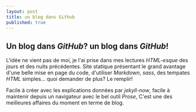 ```yaml
---
layout: post
title: un blog dans Github
published: true
---
```

## Un blog dans _GitHub_? un blog dans _GitHub_!

L'idée ne vient pas  de moi, je l'ai prise dans mes lectures _HTML-esque_ des jours et des nuits précédentes. Site statique présentant le grand avantage d'une belle mise en page du code, d'utiliser _Markdown_, _sass_, des tempates _HTML_ simples... quoi demander de plus? Le remplir!

Facile à créer avec les explications données par _jekyll-now_, facile à maintenir depuis un navigateur avec le bel outil _Prose_, C'est une des meilleures affaires du moment en terme de blog.
